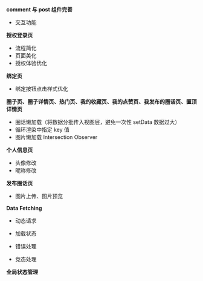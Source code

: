 **comment 与 post 组件完善**

* 交互功能

**授权登录页**

* 流程简化
* 页面美化
* 授权体验优化

**绑定页**

* 绑定按钮点击样式优化

**圈子页、圈子详情页、热门页、我的收藏页、我的点赞页、我发布的圈话页、置顶详情页** 

* 圈话懒加载（将数据分批传入视图层，避免一次性 setData 数据过大）
* 循环渲染中指定 key 值
* 图片懒加载 Intersection Observer

**个人信息页**

* 头像修改
* 昵称修改

**发布圈话页**

* 图片上传、图片预览

**Data Fetching**

* 动态请求

* 加载状态
* 错误处理
* 竞态处理

**全局状态管理**

